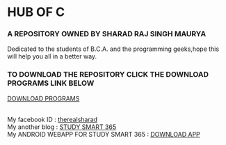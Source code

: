 <h1>HUB OF C</h1>
<h3>A REPOSITORY OWNED BY SHARAD RAJ SINGH MAURYA</h3>
<p>Dedicated to the students of B.C.A. and the programming geeks,hope this will help you all in a better way.</p>

<h3>TO DOWNLOAD THE REPOSITORY CLICK THE DOWNLOAD PROGRAMS LINK BELOW
</h3> <a href="https://github.com/IAMSHARADRAJ/C/archive/master.zip">DOWNLOAD PROGRAMS</a>
<br><br>

  My facebook ID : <a href="https://wwww.facebook.com/therealsharad">therealsharad</a><br>
  My another blog : <a href="https://studysmart365.wordpress.com">STUDY SMART 365</a><br>
  My ANDROID WEBAPP FOR STUDY SMART 365 : <a href="https://www.mediafire.com/file/5b9by662d5dnvyz/STUDY_SMART_365_release.apk">DOWNLOAD APP</a>
